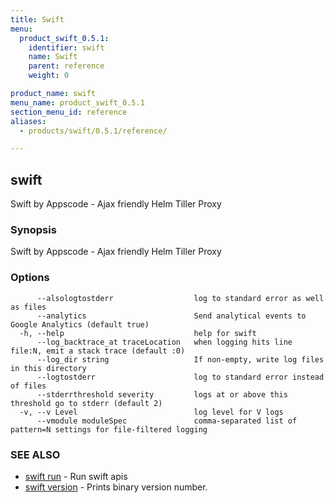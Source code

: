 ```yaml
---
title: Swift
menu:
  product_swift_0.5.1:
    identifier: swift
    name: Swift
    parent: reference
    weight: 0

product_name: swift
menu_name: product_swift_0.5.1
section_menu_id: reference
aliases:
  - products/swift/0.5.1/reference/

---
```

## swift

Swift by Appscode - Ajax friendly Helm Tiller Proxy

### Synopsis


Swift by Appscode - Ajax friendly Helm Tiller Proxy

### Options

```
      --alsologtostderr                  log to standard error as well as files
      --analytics                        Send analytical events to Google Analytics (default true)
  -h, --help                             help for swift
      --log_backtrace_at traceLocation   when logging hits line file:N, emit a stack trace (default :0)
      --log_dir string                   If non-empty, write log files in this directory
      --logtostderr                      log to standard error instead of files
      --stderrthreshold severity         logs at or above this threshold go to stderr (default 2)
  -v, --v Level                          log level for V logs
      --vmodule moduleSpec               comma-separated list of pattern=N settings for file-filtered logging
```

### SEE ALSO
* [swift run](/docs/reference/swift_run.md)	 - Run swift apis
* [swift version](/docs/reference/swift_version.md)	 - Prints binary version number.

